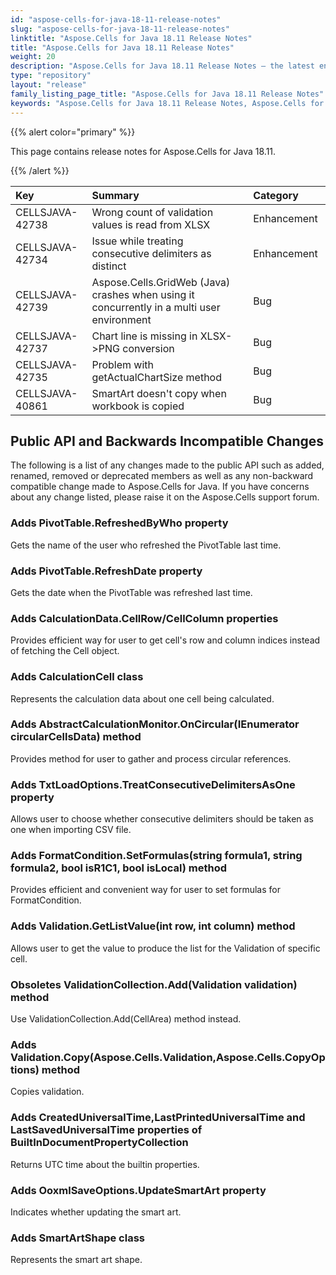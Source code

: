 ```yaml
---
id: "aspose-cells-for-java-18-11-release-notes"
slug: "aspose-cells-for-java-18-11-release-notes"
linktitle: "Aspose.Cells for Java 18.11 Release Notes"
title: "Aspose.Cells for Java 18.11 Release Notes"
weight: 20
description: "Aspose.Cells for Java 18.11 Release Notes – the latest enhancements, new features, and fixes."
type: "repository"
layout: "release"
family_listing_page_title: "Aspose.Cells for Java 18.11 Release Notes"
keywords: "Aspose.Cells for Java 18.11 Release Notes, Aspose.Cells for Java 18.11 updates and fixes"
---
```


{{% alert color="primary" %}} 

This page contains release notes for Aspose.Cells for Java 18.11.

{{% /alert %}} 

|**Key**|**Summary**|**Category**|
| :- | :- | :- |
|CELLSJAVA-42738|Wrong count of validation values is read from XLSX|Enhancement |
|CELLSJAVA-42734|Issue while treating consecutive delimiters as distinct|Enhancement |
|CELLSJAVA-42739|Aspose.Cells.GridWeb (Java) crashes when using it concurrently in a multi user environment|Bug |
|CELLSJAVA-42737|Chart line is missing in XLSX->PNG conversion|Bug |
|CELLSJAVA-42735|Problem with getActualChartSize method|Bug |
|CELLSJAVA-40861|SmartArt doesn't copy when workbook is copied|Bug |
## **Public API and Backwards Incompatible Changes**
The following is a list of any changes made to the public API such as added, renamed, removed or deprecated members as well as any non-backward compatible change made to Aspose.Cells for Java. If you have concerns about any change listed, please raise it on the Aspose.Cells support forum.
### **Adds PivotTable.RefreshedByWho property**
Gets the name of the user who refreshed the PivotTable last time.
### **Adds PivotTable.RefreshDate property**
Gets the date when the PivotTable was refreshed last time.
### **Adds CalculationData.CellRow/CellColumn properties**
Provides efficient way for user to get cell's row and column indices instead of fetching the Cell object.
### **Adds CalculationCell class**
Represents the calculation data about one cell being calculated.
### **Adds AbstractCalculationMonitor.OnCircular(IEnumerator circularCellsData) method**
Provides method for user to gather and process circular references.
### **Adds TxtLoadOptions.TreatConsecutiveDelimitersAsOne property**
Allows user to choose whether consecutive delimiters should be taken as one when importing CSV file.
### **Adds FormatCondition.SetFormulas(string formula1, string formula2, bool isR1C1, bool isLocal) method**
Provides efficient and convenient way for user to set formulas for FormatCondition.
### **Adds Validation.GetListValue(int row, int column) method**
Allows user to get the value to produce the list for the Validation of specific cell.
### **Obsoletes ValidationCollection.Add(Validation validation) method**
Use ValidationCollection.Add(CellArea) method instead.
### **Adds Validation.Copy(Aspose.Cells.Validation,Aspose.Cells.CopyOptions) method**
Copies validation.
### **Adds CreatedUniversalTime,LastPrintedUniversalTime and LastSavedUniversalTime properties of BuiltInDocumentPropertyCollection**
Returns UTC time about the builtin properties.
### **Adds OoxmlSaveOptions.UpdateSmartArt property**
Indicates whether updating the smart art.
### **Adds SmartArtShape class**
Represents the smart art shape.
